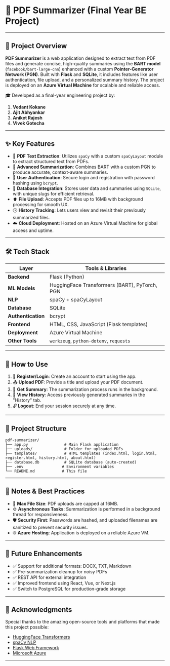 # 📝 PDF Summarizer (Final Year BE Project)

---

## 🌟 Project Overview

**PDF Summarizer** is a web application designed to extract text from PDF files and generate concise, high-quality summaries using the **BART model** (`facebook/bart-large-cnn`) enhanced with a custom **Pointer-Generator Network (PGN)**. Built with **Flask** and **SQLite**, it includes features like user authentication, file upload, and a personalized summary history. The project is deployed on an **Azure Virtual Machine** for scalable and reliable access.

🎓 Developed as a final-year engineering project by:
1. **Vedant Kokane**  
2. **Ajit Abhyankar**  
3. **Aniket Rajesh**  
4. **Vivek Gotecha**

---

## ✨ Key Features

- 📑 **PDF Text Extraction**: Utilizes `spaCy` with a custom `spaCyLayout` module to extract structured text from PDFs.
- 🧠 **Advanced Summarization**: Combines BART with a custom PGN to produce accurate, context-aware summaries.
- 🔐 **User Authentication**: Secure login and registration with password hashing using `bcrypt`.
- 💾 **Database Integration**: Stores user data and summaries using `SQLite`, with unique slugs for efficient retrieval.
- ⬆️ **File Upload**: Accepts PDF files up to 16MB with background processing for smooth UX.
- 🕓 **History Tracking**: Lets users view and revisit their previously summarized files.
- ☁️ **Cloud Deployment**: Hosted on an Azure Virtual Machine for global access and uptime.

---

## 🛠️ Tech Stack

| Layer            | Tools & Libraries                          |
|------------------|--------------------------------------------|
| **Backend**       | Flask (Python)                             |
| **ML Models**     | HuggingFace Transformers (BART), PyTorch, PGN |
| **NLP**           | spaCy + spaCyLayout                        |
| **Database**      | SQLite                                     |
| **Authentication**| bcrypt                                     |
| **Frontend**      | HTML, CSS, JavaScript (Flask templates)    |
| **Deployment**    | Azure Virtual Machine                      |
| **Other Tools**   | `werkzeug`, `python-dotenv`, `requests`    |

---

## 🚀 How to Use

1. 🔐 **Register/Login**: Create an account to start using the app.
2. 📤 **Upload PDF**: Provide a title and upload your PDF document.
3. 🧠 **Get Summary**: The summarization process runs in the background.
4. 📜 **View History**: Access previously generated summaries in the "History" tab.
5. 🔓 **Logout**: End your session securely at any time.

---



## 📂 Project Structure
```
pdf-summarizer/
├── app.py                # Main Flask application
├── uploads/              # Folder for uploaded PDFs
├── templates/            # HTML templates (index.html, login.html, register.html, history.html, about.html)
├── database.db           # SQLite database (auto-created)
├── .env                 # Environment variables
└── README.md            # This file
```

---

## 🔐 Notes & Best Practices

- 📄 **Max File Size**: PDF uploads are capped at 16MB.
- ⚙️ **Asynchronous Tasks**: Summarization is performed in a background thread for responsiveness.
- 🛡️ **Security First**: Passwords are hashed, and uploaded filenames are sanitized to prevent security issues.
- 🌐 **Azure Hosting**: Application is deployed on a reliable Azure VM.

---

## 🌱 Future Enhancements

- ✅ Support for additional formats: DOCX, TXT, Markdown
- ✅ Pre-summarization cleanup for noisy PDFs
- ✅ REST API for external integration
- ✅ Improved frontend using React, Vue, or Next.js
- ✅ Switch to PostgreSQL for production-grade storage

---

## 🙌 Acknowledgments

Special thanks to the amazing open-source tools and platforms that made this project possible:

- [HuggingFace Transformers](https://huggingface.co/transformers/)
- [spaCy NLP](https://spacy.io/)
- [Flask Web Framework](https://flask.palletsprojects.com/)
- [Microsoft Azure](https://azure.microsoft.com/)

---
